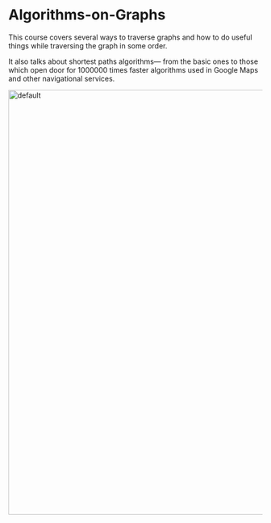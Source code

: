 # Algorithms-on-Graphs
This course covers several ways to traverse graphs and how to do useful things while traversing the graph in some order. 

It also talks about shortest paths algorithms— from the basic ones to those which open door for 1000000 times faster algorithms used in Google Maps and other navigational services. 

<img width="842" alt="default" src="https://user-images.githubusercontent.com/33269462/44305151-e4febe00-a33e-11e8-9996-f777914c3534.png">

